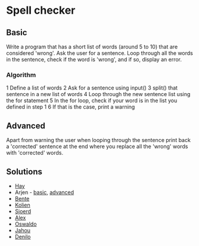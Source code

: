 # Spell checker
## Basic
Write a program that has a short list of words (around 5 to 10) that are considered 'wrong'. Ask the user for a sentence. Loop through all the words in the sentence, check if the word is 'wrong', and if so, display an error.

### Algorithm
1 Define a list of words
2 Ask for a sentence using input()
3 split() that sentence in a new list of words
4 Loop through the new sentence list using the for statement
5 In the for loop, check if your word is in the list you defined in step 1
6 If that is the case, print a warning

## Advanced
Apart from warning the user when looping through the sentence print back a 'corrected' sentence at the end where you replace all the 'wrong' words with 'corrected' words.

## Solutions
* [Hay](checker.py)
* Arjen - [basic](https://github.com/watsap147/pyhtonlessengoed/blob/master/week3spellingchecker.py), [advanced](https://github.com/watsap147/pyhtonlessengoed/blob/master/week3spellingcheckerpart2.py)
* [Bente](https://github.com/bentevo/ddd/blob/master/wordchecker.py)
* [Kolien](https://github.com/KolienPleijsant/master/blob/master/wordchecker.py)
* [Sjoerd](https://github.com/Sjoerdklaver/data-driven-design/blob/master/spellchecker.py)
* [Alex](https://github.com/Alex-Gaas/Data-Science-Fundamentals/blob/master/checkadvanced.py)
* [Oswaldo](https://github.com/OzzyHU/repository/blob/master/exercise3_sentence_speller.ipynb)
* [Jahou](https://github.com/JahouNyan/learningpython/blob/master/spellchecker.py)
* [Denilo](https://github.com/Deser12/DataScienceFundamentals-/blob/master/word-checker.py)